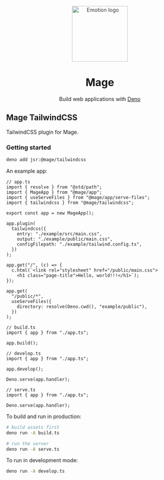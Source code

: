 <p align="center" style="color: #343a40">
  <img src="https://raw.githubusercontent.com/deno-mage/server/main/mage.png" alt="Emotion logo" height="150" width="150">
  <h1 align="center">Mage</h1>
</p>
<div align="center">
  Build web applications with <a href="https://deno.com">Deno</a>
</div>

## Mage TailwindCSS

TailwindCSS plugin for Mage.

### Getting started

```sh
deno add jsr:@mage/tailwindcss
```

An example app:

```tsx
// app.ts
import { resolve } from "@std/path";
import { MageApp } from "@mage/app";
import { useServeFiles } from "@mage/app/serve-files";
import { tailwindcss } from "@mage/tailwindcss";

export const app = new MageApp();

app.plugin(
  tailwindcss({
    entry: "./example/src/main.css",
    output: "./example/public/main.css",
    configFilepath: "./example/tailwind.config.ts",
  })
);

app.get("/", (c) => {
  c.html(`<link rel="stylesheet" href="/public/main.css">
    <h1 class="page-title">Hello, world!!!</h1>`);
});

app.get(
  "/public/*",
  useServeFiles({
    directory: resolve(Deno.cwd(), "example/public"),
  })
);

// build.ts
import { app } from "./app.ts";

app.build();

// develop.ts
import { app } from "./app.ts";

app.develop();

Deno.serve(app.handler);

// serve.ts
import { app } from "./app.ts";

Deno.serve(app.handler);
```

To build and run in production:

```sh
# build assets first
deno run -A build.ts

# run the server
deno run -A serve.ts
```

To run in development mode:

```sh
deno run -A develop.ts
```
